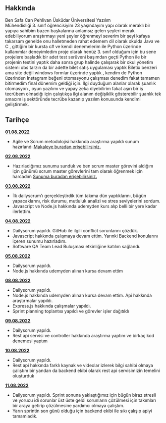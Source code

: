 ## Hakkında

Ben Safa Can Pehlivan Üsküdar Üniversitesi Yazılım  
Mühendisliği 3. sınıf öğrencisiyim 23 yaşındayım yapı olarak meraklı bir yapıya sahibim bazen başkalarına anlamsız gelen şeyleri merak edebiliyorum araştırmayı yeni şeyler öğrenmeyi severim bir şeyi kafaya takarsam genelde onu halletmeden rahat edemem dil olarak okulda Java ve C , gittiğim bir kursta c# ve kendi denemelerim ile Python üzerinde kullanımlar deneyimledim proje olarak henüz 3. sınıf olduğum için bu sene projelere başladık bir adet test serüveni  başımdan geçti Python ile bir projenin testini yaptık daha sonra grup halinde çalışarak bir okul yönetim sistemi obs tarzın da bir adette bilet satış uygulaması yaptık Biletix benzeri ama site değil windows formlar üzerinde yaptık , kendim de Python üzerinden Instagram beğeni otomasyonu çalışması denedim fakat tamamen bitirmedim final dönemim geldiği için. İlgi duyduğum alanlar olarak şuanlık otomasyon , oyun yazılımı ve yapay zeka diyebilirim fakat aşırı bir iş tecrübem olmadığı için çalıştıkça ilgi alanım değişiklik gösterebilir şuanlık tek amacım iş sektöründe tecrübe kazanıp yazılım konusunda kendimi geliştirmek.

## Tarihçe

[**01.08.2022**](https://github.com/bimser-intern/docs/issues/102)

- Agile ve Scrum metodolojisi hakkında araştırma yapıldı sunum hazırlandı.[Makaleye buradan erişebilirsiniz.](https://scrumguides.org/docs/scrumguide/v2020/2020-Scrum-Guide-US.pdf#zoom=100) 

[**02.08.2022**](https://github.com/bimser-intern/docs/issues/102)
- Hazırladığımız sunumu sunduk ve ben scrum master görevini aldığım için günümü scrum master görevlerini tam olarak öğrenmek için harcadım [Sunuma buradan erişebilirsiniz.](https://youtu.be/eVh3XDIcsrA)

[**03.08.2022**](https://github.com/bimser-intern/docs/issues/102)

- İlk dailyscrum'ı gerçekleştirdik tüm takıma dün yaptıklarını, bügün yapacaklarını, risk durumu, mutluluk analizi ve stres seviyelerini sordum.
- Javascript ve Node.js hakkında udemyden kurs alıp belli bir yere kadar ilerlettim.

[**04.08.2022**](https://github.com/bimser-intern/docs/issues/143)

- Dailyscrum yapıldı. GitHub ile ilgili conflict sorunlarını çözdük.   
- Javascript hakkında çalışmaya devam ettim. Yarınki Backend konularını içeren sunumu hazırladım. 
- Software QA Team Lead Buluşması etkinliğine katılım sağlandı.

[**05.08.2022**](https://github.com/bimser-intern/docs/issues/280)

- Dailyscrum yapıldı.  
- Node.js hakkında udemyden alınan kursa devam ettim

[**08.08.2022**](https://github.com/bimser-intern/docs/issues/280)

- Dailyscrum yapıldı.  
- Node.js hakkında udemyden alınan kursa devam ettim. Api hakkında araştırmalar yapıldı.
- Express.js hakkında çalışmalar yapıldı.
- Sprint planning toplantısı yapıldı ve görevler işler dağıtıldı

[**09.08.2022**](https://github.com/bimser-intern/docs/issues/280)

- Dailyscrum yapıldı.  
- Rest api servisi ve controller hakkında araştırma yaptım ve birkaç kod denemesi yaptım

[**10.08.2022**](https://github.com/bimser-intern/docs/issues/280)

- Dailyscrum yapıldı.  
- Rest api hakkında farklı kaynak ve videolar izlerek bilgi sahibi olmaya çalıştım bir yandan da backend ekibi olarak rest api servisimizin temelini oluşturduk

[**11.08.2022**](https://github.com/bimser-intern/docs/issues/280)

- Dailyscrum yapıldı. Sprint sonuna yaklaştığımız için bügün biraz stresli ve yorucu idi sorunlar üst üste geldi sorunların çözülmesi için takımları bir araya getirip çözülmesine yardımcı olmaya çalıştım.
- Yarın sprintin son günü olduğu için backend ekibi ile sıkı çalışıp apiyi tamamladık.


